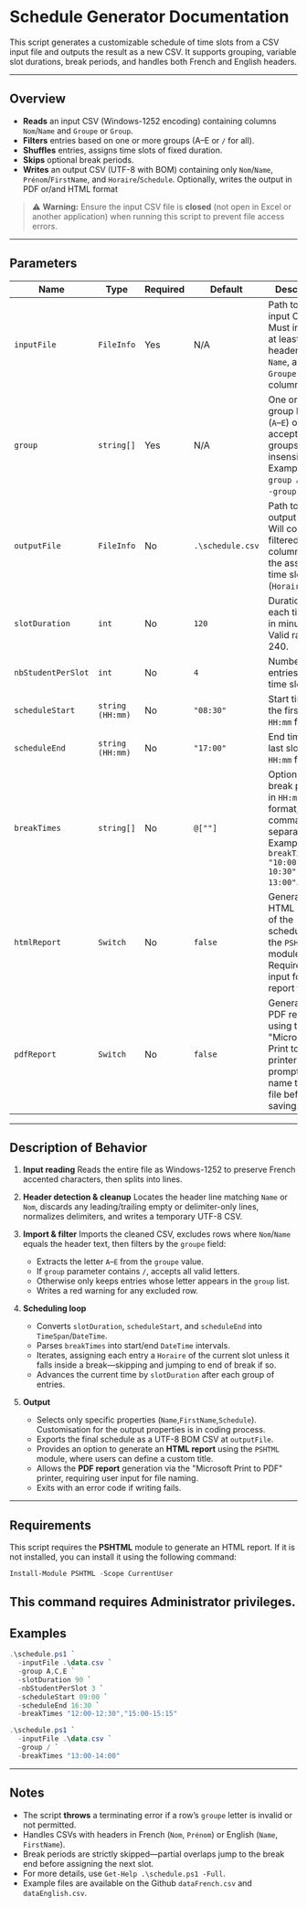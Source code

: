 # Schedule Generator Documentation

This script generates a customizable schedule of time slots from a CSV input file and outputs the result as a new CSV. It supports grouping, variable slot durations, break periods, and handles both French and English headers.

---

## Overview

* **Reads** an input CSV (Windows-1252 encoding) containing columns `Nom`/`Name` and `Groupe` or `Group`.
* **Filters** entries based on one or more groups (A–E or `/` for all).
* **Shuffles** entries, assigns time slots of fixed duration.
* **Skips** optional break periods.
* **Writes** an output CSV (UTF-8 with BOM) containing only `Nom`/`Name`, `Prénom`/`FirstName`, and `Horaire`/`Schedule`. Optionally, writes the output in PDF or/and HTML format

> ⚠️ **Warning:** Ensure the input CSV file is **closed** (not open in Excel or another application) when running this script to prevent file access errors.

---

## Parameters

| Name               | Type             | Required | Default           | Description                                                                                                                    |
| ------------------ | ---------------- | -------- | ----------------- | ------------------------------------------------------------------------------------------------------------------------------ |
| `inputFile`        | `FileInfo`       | Yes      | N/A               | Path to the input CSV file. Must include at least one header `Nom` or `Name`, and a `Groupe` or `Group` column.                           |
| `group`            | `string[]`       | Yes      | N/A               | One or more group letters (`A`–`E`) or `/` to accept all A–E groups. Case-insensitive. Examples: `-group A,C,E` or `-group /`. |
| `outputFile`       | `FileInfo`       | No       | `.\schedule.csv` | Path to the output CSV. Will contain filtered columns plus the assigned time slot (`Horaire`).                                 |
| `slotDuration`     | `int`            | No       | `120`             | Duration of each time slot in minutes. Valid range: 1–240.                                                                     |
| `nbStudentPerSlot` | `int`            | No       | `4`               | Number of entries per time slot.                                                                                               |
| `scheduleStart`    | `string (HH:mm)` | No       | `"08:30"`         | Start time of the first slot, in `HH:mm` format.                                                                               |
| `scheduleEnd`      | `string (HH:mm)` | No       | `"17:00"`         | End time of the last slot, in `HH:mm` format.                                                                                  |
| `breakTimes`       | `string[]`       | No       | `@[""]`           | Optional list of break periods in `HH:mm-HH:mm` format, comma-separated. Example: `-breakTimes "10:00-10:30","12:00-13:00"`.   |
| `htmlReport`       | `Switch`         | No       | `false`           | Generates an HTML report of the schedule using the `PSHTML` module. Requires user input for the report title.                  |
| `pdfReport`        | `Switch`         | No       | `false`           | Generates a PDF report using the "Microsoft Print to PDF" printer. User is prompted to name the PDF file before saving.        |
---

## Description of Behavior

1. **Input reading**
   Reads the entire file as Windows-1252 to preserve French accented characters, then splits into lines.

2. **Header detection & cleanup**
   Locates the header line matching `Name` or `Nom`, discards any leading/trailing empty or delimiter-only lines, normalizes delimiters, and writes a temporary UTF-8 CSV.

3. **Import & filter**
   Imports the cleaned CSV, excludes rows where `Nom`/`Name` equals the header text, then filters by the `groupe` field:

   * Extracts the letter `A`–`E` from the `groupe` value.
   * If `group` parameter contains `/`, accepts all valid letters.
   * Otherwise only keeps entries whose letter appears in the `group` list.
   * Writes a red warning for any excluded row.

4. **Scheduling loop**

   * Converts `slotDuration`, `scheduleStart`, and `scheduleEnd` into `TimeSpan`/`DateTime`.
   * Parses `breakTimes` into start/end `DateTime` intervals.
   * Iterates, assigning each entry a `Horaire` of the current slot unless it falls inside a break—skipping and jumping to end of break if so.
   * Advances the current time by `slotDuration` after each group of entries.

5. **Output**

   * Selects only specific properties (`Name`,`FirstName`,`Schedule`). Customisation for the output properties is in coding process.
   * Exports the final schedule as a UTF-8 BOM CSV at `outputFile`.
   * Provides an option to generate an **HTML report** using the `PSHTML` module, where users can define a custom title.
   * Allows the **PDF report** generation via the "Microsoft Print to PDF" printer, requiring user input for file naming.
   * Exits with an error code if writing fails.

---
## Requirements

This script requires the **PSHTML** module to generate an HTML report. If it is not installed, you can install it using the following command:
```powershell
Install-Module PSHTML -Scope CurrentUser
```
This command requires Administrator privileges.
---
## Examples

```powershell
.\schedule.ps1 `
  -inputFile .\data.csv `
  -group A,C,E `
  -slotDuration 90 `
  -nbStudentPerSlot 3 `
  -scheduleStart 09:00 `
  -scheduleEnd 16:30 `
  -breakTimes "12:00-12:30","15:00-15:15"
```

```powershell
.\schedule.ps1 `
  -inputFile .\data.csv `
  -group / `
  -breakTimes "13:00-14:00"
```

---

## Notes

* The script **throws** a terminating error if a row’s `groupe` letter is invalid or not permitted.
* Handles CSVs with headers in French (`Nom`, `Prénom`) or English (`Name`, `FirstName`).
* Break periods are strictly skipped—partial overlaps jump to the break end before assigning the next slot.
* For more details, use `Get-Help .\schedule.ps1 -Full`.
* Example files are available on the Github `dataFrench.csv` and `dataEnglish.csv`.

